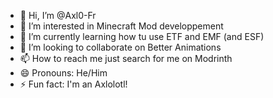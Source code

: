- 👋 Hi, I’m @Axl0-Fr
- 👀 I’m interested in Minecraft Mod developpement
- 🌱 I’m currently learning how tu use ETF and EMF (and ESF)
- 💞️ I’m looking to collaborate on Better Animations
- 📫 How to reach me just search for me on Modrinth
- 😄 Pronouns: He/Him
- ⚡ Fun fact: I'm an Axlolotl!

<!---
Axl0-Fr/Axl0-Fr is a ✨ special ✨ repository because its `README.md` (this file) appears on your GitHub profile.
You can click the Preview link to take a look at your changes.
--->
